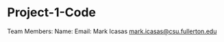 # Project-1-Code

Team Members:
Name:               Email:
Mark Icasas         mark.icasas@csu.fullerton.edu
